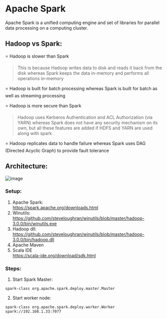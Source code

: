 # Apache Spark
Apache Spark is a unified computing engine and set of libraries for parallel data processing on a computing cluster.


## Hadoop vs Spark:
⭐ Hadoop is slower than Spark
> This is because Hadoop writes data to disk and reads it back from the disk whereas Spark keeps the data in-memory and performs all operations in-memory

⭐ Hadoop is built for batch processing whereas Spark is built for batch as well as streaming processing

⭐ Hadoop is more secure than Spark
> Hadoop uses Kerberos Authentication and ACL Authorization (via YARN) whereas Spark does not have any security mechanism on its own, but all these features are added if HDFS and YARN are used along with spark

⭐ Hadoop replicates data to handle failure whereas Spark uses DAG (Directed Acyclic Graph) to provide fault tolerance


## Architecture:
![image](https://github.com/anushkadeshpande/apache-spark-scratchpad/assets/53345232/4b1710a2-9ddd-49e7-ace3-d0bf517c6c95)


### Setup:
1. Apache Spark: <br>
   https://spark.apache.org/downloads.html
2. Winutils: <br>
   https://github.com/steveloughran/winutils/blob/master/hadoop-3.0.0/bin/winutils.exe
3. Hadoop dll: <br>
   https://github.com/steveloughran/winutils/blob/master/hadoop-3.0.0/bin/hadoop.dll
4. Apache Maven <br>
5. Scala IDE <br>
   https://scala-ide.org/download/sdk.html

### Steps:
1. Start Spark Master:
```
spark-class org.apache.spark.deploy.master.Master
```

2. Start worker node:
```
spark-class org.apache.spark.deploy.worker.Worker spark://192.168.1.33:7077
```
